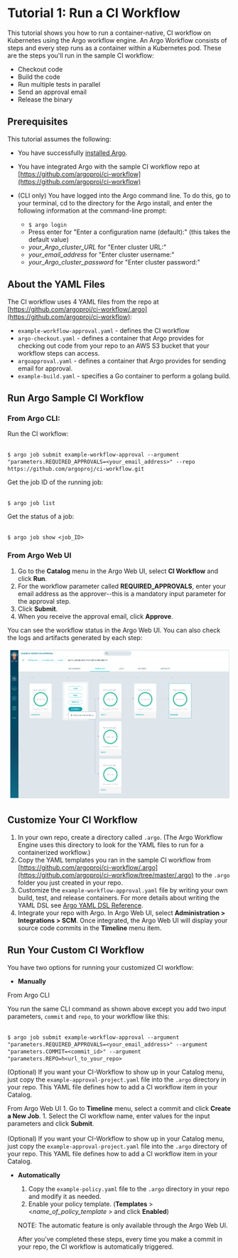# Tutorial 1: Run a CI Workflow

This tutorial shows you how to run a container-native, CI workflow on Kubernetes using the Argo workflow engine. An Argo Workflow consists of steps and every step runs as a container within a Kubernetes pod. These are the steps you'll run in the sample CI workflow:

* Checkout code
* Build the code
* Run multiple tests in parallel
* Send an approval email
* Release the binary

## Prerequisites
This tutorial assumes the following:

* You have successfully [installed Argo](https://argoproj.github.io/argo-site/get-started/installation).
* You have integrated Argo with the sample CI workflow repo at [https://github.com/argoproj/ci-workflow](https://github.com/argoproj/ci-workflow)
* (CLI only) You have logged into the Argo command line. To do this, go to your terminal, cd to the directory for the Argo install, and enter the following information at the command-line prompt:

  * `$ argo login`
  * Press enter for "Enter a configuration name (default):" (this takes the default value)
  * *your_Argo_cluster_URL* for "Enter cluster URL:"
  * *your_email_address* for "Enter cluster username:"
  * *your_Argo_cluster_password* for "Enter cluster password:"
<!--Config written to: /Users/<your_name>/.argo/default-->

## About the YAML Files

The CI workflow uses 4 YAML files from the repo at  [https://github.com/argoproj/ci-workflow/.argo](https://github.com/argoproj/ci-workflow):

* `example-workflow-approval.yaml` - defines the CI workflow
* `argo-checkout.yaml` - defines a container that Argo provides for checking out code from your repo to an AWS S3 bucket that your workflow steps can access.
* `argoapproval.yaml` - defines a container that Argo provides for sending email for approval.
* `example-build.yaml` - specifies a Go container to perform a golang build.

## Run Argo Sample CI Workflow

### From Argo CLI:

Run the CI workflow:

```

$ argo job submit example-workflow-approval --argument "parameters.REQUIRED_APPROVALS=<your_email_address>" --repo https://github.com/argoproj/ci-workflow.git

```

Get the job ID of the running job:

```

$ argo job list

```

Get the status of a job:

```

$ argo job show <job_ID>

```

### From Argo Web UI
1. Go to the **Catalog** menu in the Argo Web UI, select **CI Workflow**  and click **Run**.
1. For the workflow parameter called **REQUIRED_APPROVALS**, enter your email address as the approver--this is a mandatory input parameter for the approval step.
1. Click **Submit**.
1. When you receive the approval email, click **Approve**.

 You can see the workflow status in the Argo Web UI. You can also check the logs and artifacts generated by each step:

 ![CI-workflow](../..//images/ciworkflow.png)


## Customize Your CI Workflow

1. In your own repo, create a directory called `.argo`. (The Argo Workflow Engine uses this directory to look for the YAML files to run for a containerized workflow.)
1. Copy the YAML templates you ran in the sample CI workflow from [https://github.com/argoproj/ci-workflow/.argo](https://github.com/argoproj/ci-workflow/tree/master/.argo) to the `.argo` folder you just created in your repo.
1. Customize the `example-workflow-approval.yaml` file by writing your own build, test, and release containers.
	For more details about writing the YAML DSL see [Argo YAML DSL Reference](./../yaml/dsl_reference_intro.md).
1. 	Integrate your repo with Argo. In Argo Web UI, select **Administration > Integrations > SCM**. Once integrated, the Argo Web UI will display your source code commits in the **Timeline** menu item.


## Run Your Custom CI Workflow


 You have two options for running your customized CI workflow:

 * **Manually**

 From Argo CLI

 You run the same CLI command as shown above except you add two input parameters, `commit` and `repo`, to your workflow like this:
  ```

  $ argo job submit example-workflow-approval --argument "parameters.REQUIRED_APPROVALS=<your_email_address>" --argument "parameters.COMMIT=<commit_id>" --argument "parameters.REPO=h<url_to_your_repo>

  ```

  (Optional) If you want your CI-Workflow to show up in your Catalog menu, just copy the `example-approval-project.yaml` file into the `.argo` directory in your repo. This YAML file defines how to add a CI workflow item in your Catalog.

  From Argo Web UI
	1. Go to **Timeline** menu, select a commit and click **Create a New Job**.
	1. Select the CI workflow name, enter values for the input parameters and click **Submit**.  
<br/>
   (Optional) If you want your CI-Workflow to show up in your Catalog menu, just copy the `example-approval-project.yaml` file into the `.argo` directory of your repo. This YAML file defines how to add a CI workflow item in your Catalog.


* **Automatically**

	1. Copy the `example-policy.yaml` file to the `.argo` directory in your repo and modify it as needed.
	1. Enable your policy template. (**Templates** > <*name_of_policy_template* > and click **Enabled**)

	NOTE: The automatic feature is only available through the Argo Web UI.

  After you've completed these steps, every time you make a commit in your repo, the CI workflow is automatically triggered.
